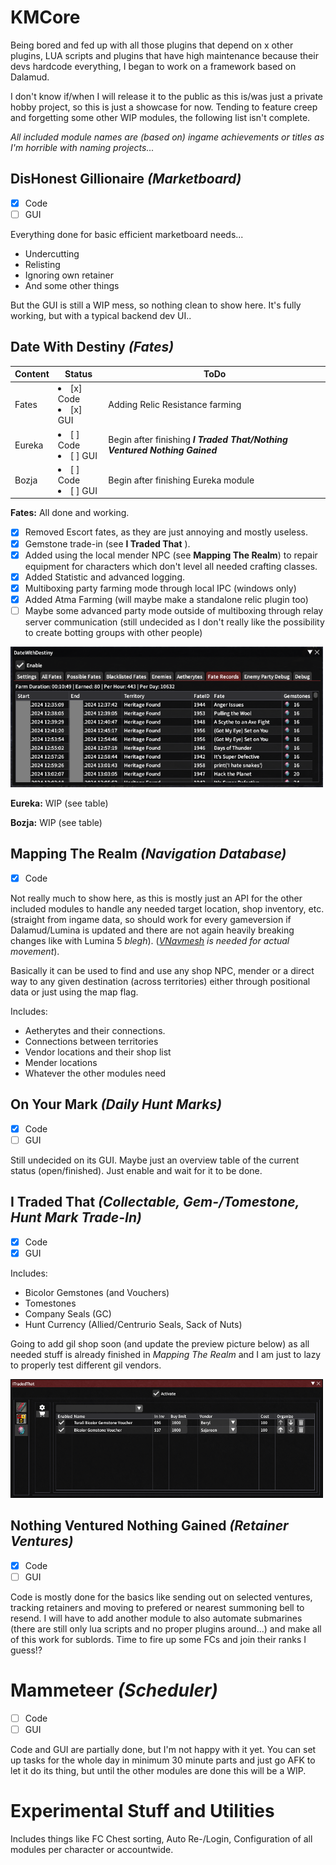 # KMCore 
Being bored and fed up with all those plugins that depend on x other plugins, LUA scripts and plugins that have high maintenance because their devs hardcode everything, I began to work on a framework based on Dalamud. 

I don't know if/when I will release it to the public as this is/was just a private hobby project, so this is just a showcase for now. Tending to feature creep and forgetting some other WIP modules, the following list isn't complete.

*All included module names are (based on) ingame achievements or titles as I'm horrible with naming projects...*

## DisHonest Gillionaire *(Marketboard)*
- [x] Code
- [ ] GUI

Everything done for basic efficient marketboard needs... 

- Undercutting
- Relisting
- Ignoring own retainer
- And some other things

But the GUI is still a WIP mess, so nothing clean to show here. It's fully working, but with a typical backend dev UI..

## Date With Destiny *(Fates)*

| Content           | Status | ToDo  | 
|----------------|---------------|---------------|
| Fates | <li>[x] Code</li><li>[x] GUI</li> | Adding Relic Resistance farming
| Eureka   | <li>[ ] Code</li><li>[ ] GUI</li>  | Begin after finishing ***I Traded That/Nothing Ventured Nothing Gained***
| Bozja   | <li>[ ] Code</li><li>[ ] GUI</li>  |  Begin after finishing Eureka module

**Fates:**
All done and working. 

 - [x] Removed Escort fates, as they are just annoying and mostly useless.
 - [x] Gemstone trade-in  (see **I Traded That** ).
 - [x] Added using the local mender NPC (see **Mapping The Realm**) to repair equipment for characters which don't level all needed crafting classes.
 - [x] Added Statistic and advanced logging.
 - [x] Multiboxing party farming mode through local IPC (windows only)
 - [x] Added Atma Farming (will maybe make a standalone relic plugin too)
 - [ ] Maybe some advanced party mode outside of multiboxing through relay server communication (still undecided as I don't really like the possibility to create botting groups with other people)

<img src="https://raw.githubusercontent.com/Knightmore/KMCore/refs/heads/main/images/DWD%20Statistics.png" width="500" />

**Eureka:**
WIP (see table)

**Bozja:**
WIP (see table)

## Mapping The Realm *(Navigation Database)*
- [x] Code

Not really much to show here, as this is mostly just an API for the other included modules to handle any needed target location, shop inventory, etc. (straight from ingame data, so should work for every gameversion if Dalamud/Lumina is updated and there are not again heavily breaking changes like with Lumina 5 *blegh*). (*[VNavmesh](https://github.com/awgil/ffxiv_navmesh/tree/master) is needed for actual movement*). 

Basically it can be used to find and use any shop NPC, mender or a direct way to any given destination (across territories) either through positional data or just using the map flag.

Includes:
- Aetherytes and their connections.
- Connections between territories 
- Vendor locations and their shop list
- Mender locations
- Whatever the other modules need

## On Your Mark *(Daily Hunt Marks)*
- [X] Code
- [ ] GUI

Still undecided on its GUI. Maybe just an overview table of the current status (open/finished).
Just enable and wait for it to be done.

## I Traded That *(Collectable, Gem-/Tomestone, Hunt Mark Trade-In)*
- [x] Code
- [X] GUI

Includes: 
- Bicolor Gemstones (and Vouchers)
- Tomestones
- Company Seals (GC)
- Hunt Currency (Allied/Centrurio Seals, Sack of Nuts)

Going to add gil shop soon (and update the preview picture below) as all needed stuff is already finished in *Mapping The Realm* and I am just to lazy to properly test different gil vendors.

<img src="https://raw.githubusercontent.com/Knightmore/KMCore/refs/heads/main/images/ITradedThat.png" width="500" />

## Nothing Ventured Nothing Gained *(Retainer Ventures)*
- [X] Code
- [ ] GUI

Code is mostly done for the basics like sending out on selected ventures, tracking retainers and moving to prefered or nearest summoning bell to resend.
I will have to add another module to also automate submarines (there are still only lua scripts and no proper plugins around...)  and make all of this work for sublords. Time to fire up some FCs and join their ranks I guess!?

# Mammeteer *(Scheduler)*
- [ ] Code
- [ ] GUI

Code and GUI are partially done, but I'm not happy with it yet. You can set up tasks for the whole day in minimum 30 minute parts and just go AFK to let it do its thing, but until the other modules are done this will be a WIP.

# Experimental Stuff and Utilities
Includes things like FC Chest sorting, Auto Re-/Login, Configuration of all modules per character or accountwide.
